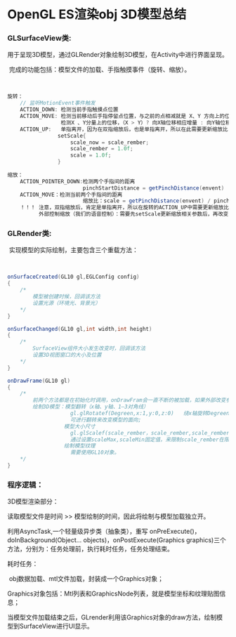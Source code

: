 # OpenGL ES渲染obj 3D模型总结

### GLSurfaceView类:

​			用于呈现3D模型，通过GLRender对象绘制3D模型，在Activity中进行界面呈现。

​			完成的功能包括：模型文件的加载、手指触摸事件（旋转、缩放）。

​			

```java
旋转：
	// 监听MotionEvent事件触发
	ACTION_DOWN: 检测当前手指触摸点位置
	ACTION_MOVE: 检测当前移动后手指停留点位置，与之前的点相减就是 X、Y 方向上的位移量
	             检测X 、Y分量上的位移，（X > Y）? 向X轴位移相应增量 : 向Y轴位移相应增量
	ACTION_UP:   单指离开，因为在双指缩放后，也是单指离开，所以在此需要更新缩放比
				setScale{
					scale_now = scale_rember;
					scale_rember = 1.0f;
					scale = 1.0f;
				}
	             
缩放：
	ACTION_POINTER_DOWN:检测两个手指间的距离  
						pinchStartDistance = getPinchDistance(envent)
    ACTION_MOVE：检测当前两个手指间的距离
    					缩放比：scale = getPinchDistance(envent) / pinchStartDistance
    ！！！ 注意，双指缩放后，肯定是单指离开，所以在旋转的ACTION_UP中需要更新缩放比;
		  外部控制缩放（我们的语音控制）：需要先setScale更新缩放相关参数后，再改变缩放比scale；
```



### GLRender类:

​			实现模型的实际绘制，主要包含三个重载方法：

​			

```java
onSurfaceCreated(GL10 gl,EGLConfig config)
{
    /*
    	模型被创建时候，回调该方法
    	设置光源（环境光、背景光）
    */ 
}
```

```java
onSurfaceChanged(GL10 gl,int width,int height)
{
	/*
		SurfaceView组件大小发生改变时，回调该方法
		设置3D视图窗口的大小及位置
	*/
}
```

```java
onDrawFrame(GL10 gl)
{
    /*
    	前两个方法都是在初始化时调用，onDrawFram会一直不断的被加载，如果外部改变参数，则模型也会相应的发生改变；
    	绘制3D模型：模型翻转（x轴、y轴、1—3对角线）
        			gl.glRotatef(Degreen,x:1,y:0,z:0)   绕x轴旋转Degreen角度;
        			可进行翻转来改变模型的面向;
        		  模型大小尺寸
        		    gl.glScalef(scale_rember，scale_rember,scale_rember)
        		    通过设置scaleMax,scaleMin固定值，来限制scale_rember在限制范围内，可以限制模型					 的缩放域。
        		  绘制模型纹理
        		    需要使用GL10对象。
    */
}
```

### 程序逻辑：

3D模型渲染部分：

读取模型文件是时间 >> 模型绘制的时间，因此将绘制与模型加载独立开。

利用AsyncTask,一个轻量级异步类（抽象类），重写 onPreExecute()，doInBackground(Object... objects)，onPostExecute(Graphics graphics)三个方法，分别为：任务处理前，执行耗时任务，任务处理结束。

耗时任务：

​			obj数据加载、mtl文件加载，封装成一个Graphics对象；

Graphics对象包括：Mtl列表和GraphicsNode列表，就是模型坐标和纹理贴图信息；

当模型文件加载结束之后，GLrender利用该Graphics对象的draw方法，绘制模型到SurfaceView进行UI显示。





​		